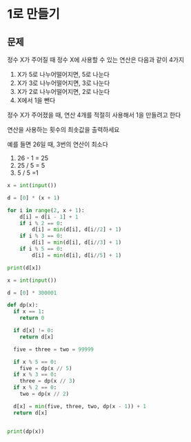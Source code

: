 # 1로 만들기

## 문제

정수 X가 주어질 때 정수 X에 사용할 수 있는 연산은 다음과 같이 4가지

1. X가 5로 나누어떨어지면, 5로 나눈다
2. X가 3로 나누어떨어지면, 3로 나눈다
3. X가 2로 나누어떨어지면, 2로 나눈다
4. X에서 1을 뺀다

정수 X가 주어졌을 때, 연산 4개를 적절히 사용해서 1을 만들려고 한다

연산을 사용하는 횟수의 최솟값을 출력하세요

예를 들면 26일 때, 3번의 연산이 최소다

1. 26 - 1 = 25
2. 25 / 5 = 5
3. 5 / 5 =1

```python
x = int(input())

d = [0] * (x + 1)

for i in range(2, x + 1):
    d[i] = d[i - 1] + 1
    if i % 2 == 0:
        d[i] = min(d[i], d[i//2] + 1)
    if i % 3 == 0:
        d[i] = min(d[i], d[i//3] + 1)
    if i % 5 == 0:
        d[i] = min(d[i], d[i//5] + 1)

print(d[x])
```

```python
x = int(input())

d = [0] * 300001

def dp(x):
  if x == 1:
    return 0

  if d[x] != 0:
    return d[x]

  five = three = two = 99999

  if x % 5 == 0:
    five = dp(x // 5)
  if x % 3 == 0:
    three = dp(x // 3)
  if x % 2 == 0:
    two = dp(x // 2)

  d[x] = min(five, three, two, dp(x - 1)) + 1
  return d[x]


print(dp(x))

```
